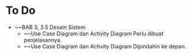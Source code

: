 # To Do
- ~~BAB 3, 3.5 Desain Sistem
	- ~~Use Case Diagram dan Activity Diagram Perlu dibuat penjelasannya.
	- ~~Use Case Diagram dan Activity Diagram Dipindahin ke depan. 